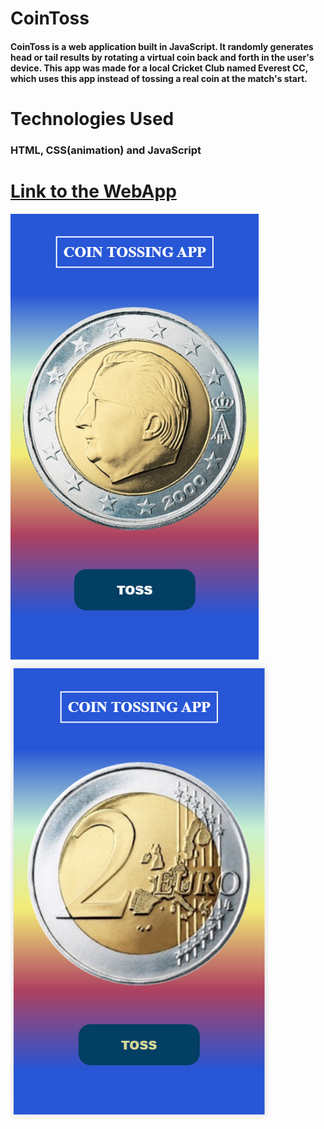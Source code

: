 # **CoinToss**
#### CoinToss is a web application built in JavaScript. It randomly generates head or tail results by rotating a virtual coin back and forth in the user's device. This app was made for a local Cricket Club named Everest CC, which uses this app instead of tossing a real coin at the match's start. ####

#  **Technologies Used** #
### HTML, CSS(animation) and JavaScript ###


# **[Link to the WebApp](https://pragatibhandari.github.io/CoinToss/)** #



![Picture of App UI when the result is heads](./images/headsui.PNG)
![Picture of App UI when the result is tails](./images/tailsui.PNG)
